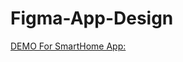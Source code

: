 # Figma-App-Design

[DEMO For SmartHome App:](https://www.figma.com/file/5QUrEBleB65qVmnNQKkTaE/SmartHome?type=design&node-id=0-1&mode=design)
